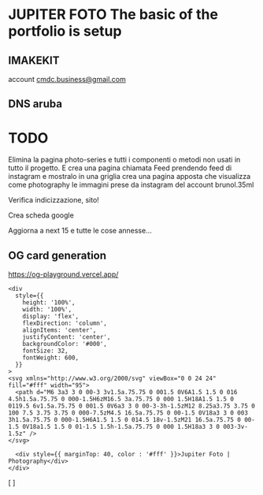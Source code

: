 # JUPITER FOTO The basic of the portfolio is setup

## IMAKEKIT

account cmdc.business@gmail.com

## DNS aruba

# TODO

Elimina la pagina photo-series e tutti i componenti o metodi non usati in tutto il progetto.
E crea una pagina chiamata Feed prendendo feed di instagram e mostralo in una griglia crea una pagina apposta che visualizza come photography le immagini prese da instagram del account brunol.35ml


Verifica indicizzazione, sito!

Crea scheda google

Aggiorna a next 15 e tutte le cose annesse...

## OG card generation

https://og-playground.vercel.app/

```
<div
  style={{
    height: '100%',
    width: '100%',
    display: 'flex',
    flexDirection: 'column',
    alignItems: 'center',
    justifyContent: 'center',
    backgroundColor: '#000',
    fontSize: 32,
    fontWeight: 600,
  }}
>
<svg xmlns="http://www.w3.org/2000/svg" viewBox="0 0 24 24" fill="#fff" width="95">
  <path d="M6 3a3 3 0 00-3 3v1.5a.75.75 0 001.5 0V6A1.5 1.5 0 016 4.5h1.5a.75.75 0 000-1.5H6zM16.5 3a.75.75 0 000 1.5H18A1.5 1.5 0 0119.5 6v1.5a.75.75 0 001.5 0V6a3 3 0 00-3-3h-1.5zM12 8.25a3.75 3.75 0 100 7.5 3.75 3.75 0 000-7.5zM4.5 16.5a.75.75 0 00-1.5 0V18a3 3 0 003 3h1.5a.75.75 0 000-1.5H6A1.5 1.5 0 014.5 18v-1.5zM21 16.5a.75.75 0 00-1.5 0V18a1.5 1.5 0 01-1.5 1.5h-1.5a.75.75 0 000 1.5H18a3 3 0 003-3v-1.5z" />
</svg>

  <div style={{ marginTop: 40, color : '#fff' }}>Jupiter Foto | Photography</div>
</div>
```

[ ]
